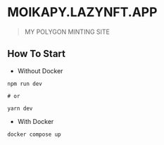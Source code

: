 # MOIKAPY.LAZYNFT.APP
> MY POLYGON MINTING SITE

## How To Start
- Without Docker
```
npm run dev

# or

yarn dev
```

- With Docker
```
docker compose up
```
